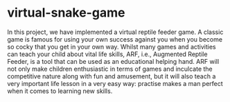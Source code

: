 # virtual-snake-game
In this project, we have implemented a virtual reptile feeder game. A classic game is famous for using your own success against you when you become so cocky that you get in your own way. Whilst many games and activities can teach your child about vital life skills, ARF, i.e., Augmented Reptile Feeder, is a tool that can be used as an educational helping hand. ARF will not only make children enthusiastic in terms of games and inculcate the competitive nature along with fun and amusement, but it will also teach a very important life lesson in a very easy way: practise makes a man perfect when it comes to learning new skills.
